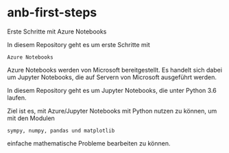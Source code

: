 # anb-first-steps
Erste Schritte mit Azure Notebooks

In diesem Repository geht es um erste Schritte mit

    Azure Notebooks

Azure Notebooks werden von Microsoft bereitgestellt. Es handelt sich dabei um Jupyter Notebooks, 
die auf Servern von Microsoft ausgeführt werden.

In diesem Repository geht es um Jupyter Notebooks, die unter Python 3.6 laufen.

Ziel ist es, mit Azure/Jupyter Notebooks mit Python nutzen zu können, um mit den Modulen

    sympy, numpy, pandas und matplotlib
    
einfache mathematische Probleme bearbeiten zu können.
